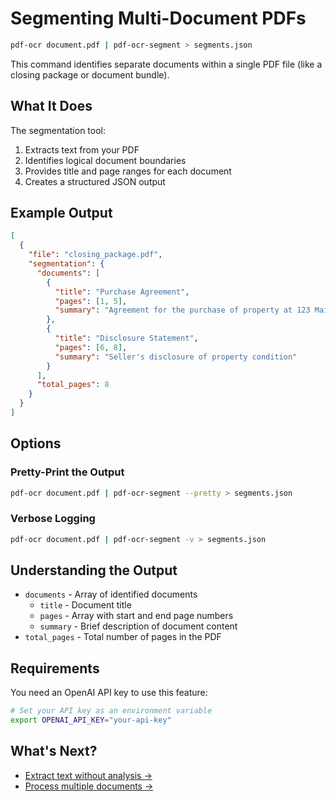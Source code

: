 # Segmenting Multi-Document PDFs

```bash
pdf-ocr document.pdf | pdf-ocr-segment > segments.json
```

This command identifies separate documents within a single PDF file (like a closing package or document bundle).

## What It Does

The segmentation tool:
1. Extracts text from your PDF
2. Identifies logical document boundaries
3. Provides title and page ranges for each document
4. Creates a structured JSON output

## Example Output

```json
[
  {
    "file": "closing_package.pdf",
    "segmentation": {
      "documents": [
        {
          "title": "Purchase Agreement",
          "pages": [1, 5],
          "summary": "Agreement for the purchase of property at 123 Main St"
        },
        {
          "title": "Disclosure Statement",
          "pages": [6, 8],
          "summary": "Seller's disclosure of property condition"
        }
      ],
      "total_pages": 8
    }
  }
]
```

## Options

### Pretty-Print the Output

```bash
pdf-ocr document.pdf | pdf-ocr-segment --pretty > segments.json
```

### Verbose Logging

```bash
pdf-ocr document.pdf | pdf-ocr-segment -v > segments.json
```

## Understanding the Output

- `documents` - Array of identified documents
  - `title` - Document title
  - `pages` - Array with start and end page numbers
  - `summary` - Brief description of document content
- `total_pages` - Total number of pages in the PDF

## Requirements

You need an OpenAI API key to use this feature:

```bash
# Set your API key as an environment variable
export OPENAI_API_KEY="your-api-key"
```

## What's Next?

- [Extract text without analysis →](extract-text.md)
- [Process multiple documents →](batch-process.md)
